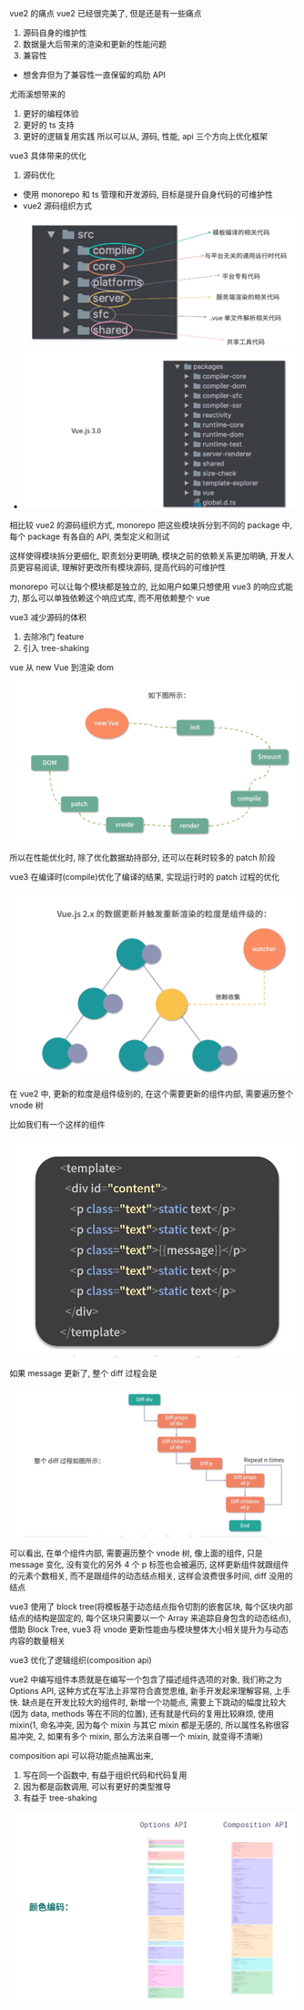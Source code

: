 vue2 的痛点
vue2 已经很完美了, 但是还是有一些痛点

1. 源码自身的维护性
2. 数据量大后带来的渲染和更新的性能问题
3. 兼容性

- 想舍弃但为了兼容性一直保留的鸡肋 API

尤雨溪想带来的

1. 更好的编程体验
2. 更好的 ts 支持
3. 更好的逻辑复用实践
   所以可以从, 源码, 性能, api 三个方向上优化框架

vue3 具体带来的优化

1. 源码优化

- 使用 monorepo 和 ts 管理和开发源码, 目标是提升自身代码的可维护性
- vue2 源码组织方式
  ![image-20210614094221050](assets/image-20210614094221050.png)
- ![image-20210614094439209](assets/image-20210614094439209.png)

相比较 vue2 的源码组织方式, monorepo 把这些模块拆分到不同的 package 中, 每个 package 有各自的 API, 类型定义和测试

这样使得模块拆分更细化, 职责划分更明确, 模块之前的依赖关系更加明确, 开发人员更容易阅读, 理解好更改所有模块源码, 提高代码的可维护性

monorepo 可以让每个模块都是独立的, 比如用户如果只想使用 vue3 的响应式能力, 那么可以单独依赖这个响应式库, 而不用依赖整个 vue

vue3 减少源码的体积

1. 去除冷门 feature
2. 引入 tree-shaking

vue 从 new Vue 到渲染 dom

![image-20210614095728695](assets/image-20210614095728695.png)

所以在性能优化时, 除了优化数据劫持部分, 还可以在耗时较多的 patch 阶段

vue3 在编译时(compile)优化了编译的结果, 实现运行时的 patch 过程的优化

![image-20210614095951178](assets/image-20210614095951178.png)

在 vue2 中, 更新的粒度是组件级别的, 在这个需要更新的组件内部, 需要遍历整个 vnode 树

比如我们有一个这样的组件

![image-20210614100158680](assets/image-20210614100158680.png)

如果 message 更新了, 整个 diff 过程会是

![image-20210614100223032](assets/image-20210614100223032.png)

可以看出, 在单个组件内部, 需要遍历整个 vnode 树, 像上面的组件, 只是 message 变化, 没有变化的另外 4 个 p 标签也会被遍历, 这样更新组件就跟组件的元素个数相关, 而不是跟组件的动态结点相关, 这样会浪费很多时间, diff 没用的结点

vue3 使用了 block tree(将模板基于动态结点指令切割的嵌套区块, 每个区块内部结点的结构是固定的, 每个区块只需要以一个 Array 来追踪自身包含的动态结点), 借助 Block Tree, vue3 将 vnode 更新性能由与模块整体大小相关提升为与动态内容的数量相关

vue3 优化了逻辑组织(composition api)

vue2 中编写组件本质就是在编写一个包含了描述组件选项的对象, 我们称之为 Options API, 这种方式在写法上非常符合直觉思维, 新手开发起来理解容易, 上手快. 缺点是在开发比较大的组件时, 新增一个功能点, 需要上下跳动的幅度比较大(因为 data, methods 等在不同的位置), 还有就是代码的复用比较麻烦, 使用 mixin(1, 命名冲突, 因为每个 mixin 与其它 mixin 都是无感的, 所以属性名称很容易冲突, 2, 如果有多个 mixin, 那么方法来自哪一个 mixin, 就变得不清晰)

composition api 可以将功能点抽离出来,

1. 写在同一个函数中, 有益于组织代码和代码复用
2. 因为都是函数调用, 可以有更好的类型推导
3. 有益于 tree-shaking

![image-20210614143813154](assets/image-20210614143813154.png)
